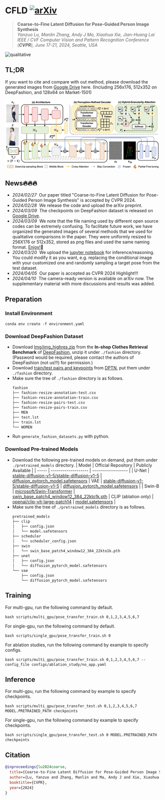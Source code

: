 # CFLD [![arXiv](https://img.shields.io/badge/arXiv-2402.18078-b31b1b.svg)](https://arxiv.org/abs/2402.18078)

> **Coarse-to-Fine Latent Diffusion for Pose-Guided Person Image Synthesis** <br>
> _Yanzuo Lu, Manlin Zhang, Andy J Ma, Xiaohua Xie, Jian-Huang Lai_ <br>
> _IEEE / CVF Computer Vision and Pattern Recognition Conference (**CVPR**), June 17-21, 2024, Seattle, USA_

![qualitative](qualitative.gif)

## TL;DR
If you want to cite and compare with out method, please download the generated images from [Google Drive](https://drive.google.com/drive/folders/1wNXt23C18G5eae8nl11jcdkZ1HqLlMHp?usp=sharing) here.
(Including 256x176, 512x352 on DeepFashion, and 128x64 on Market-1501)

![pipeline](pipeline.png)

## News🔥🔥🔥

* _2024/02/27_&nbsp;&nbsp;Our paper titled "Coarse-to-Fine Latent Diffusion for Pose-Guided Person Image Synthesis" is accepted by CVPR 2024.
* _2024/02/28_&nbsp;&nbsp;We release the code and upload the arXiv preprint.
* _2024/03/09_&nbsp;&nbsp;The checkpoints on DeepFashion dataset is released on [Google Drive](https://drive.google.com/drive/folders/1s0DcLzBEugRFf20OEmFKiW3tsKoaOOAZ?usp=sharing).
* _2024/03/09_&nbsp;&nbsp;We note that the file naming used by different open source codes can be extremely confusing. To facilitate future work, we have organized the generated images of several methods that we used for qualitative comparisons in the paper. They were uniformly resized to 256X176 or 512x352, stored as png files and used the same naming format. [Enjoy!](https://drive.google.com/drive/folders/1mtlxzStMXBZcFVrxq7UMtMJ_bh_FNKKE?usp=drive_link)🤗
* _2024/03/20_&nbsp;&nbsp;We upload the [jupyter notebook](https://github.com/YanzuoLu/CFLD/blob/main/playground.ipynb) for inference/reasoning. You could modify it as you want, e.g. replacing the conditional image with your customized one and randomly sampling a target pose from the test dataset.
* _2024/04/05_&nbsp;&nbsp;Our paper is accepted as CVPR 2024 Highlight!!!
* _2024/04/10_&nbsp;&nbsp;The camera-ready version is available on arXiv now. The supplementary material with more discussions and results was added.

## Preparation

### Install Environment
```
conda env create -f environment.yaml
```

### Download DeepFashion Dataset
* Download [Img/img_highres.zip](https://drive.google.com/drive/folders/0B7EVK8r0v71pYkd5TzBiclMzR00?resourcekey=0-fsjVShvqXP2517KnwaZ0zw) from the **In-shop Clothes Retrieval Benchmark** of [DeepFashion](http://mmlab.ie.cuhk.edu.hk/projects/DeepFashion/InShopRetrieval.html), unzip it under `./fashion` directory. (Password would be required, please contact the authors of DeepFashion (not us!!!) for permission.)
* Download [train/test pairs and keypoints](https://drive.google.com/drive/folders/1qZDod3QDD7PaBxnNyHCuLBR7ftTSkSE1?usp=sharing) from [DPTN](https://github.com/PangzeCheung/Dual-task-Pose-Transformer-Network), put them under `./fashion` directory.
* Make sure the tree of `./fashion` directory is as follows.
    ```
    fashion
    ├── fashion-resize-annotation-test.csv
    ├── fashion-resize-annotation-train.csv
    ├── fashion-resize-pairs-test.csv
    ├── fashion-resize-pairs-train.csv
    ├── MEN
    ├── test.lst
    ├── train.lst
    └── WOMEN
    ```
* Run `generate_fashion_datasets.py` with python.

### Download Pre-trained Models
* Download the following pre-trained models on demand, put them under `./pretrained_models` directory.
    | Model | Official Repository | Publicly Available |
    | ----- | ------------------- | ------------------ |
    | U-Net | [stable-diffusion-v1-5/stable-diffusion-v1-5](https://huggingface.co/stable-diffusion-v1-5/stable-diffusion-v1-5) | [diffusion_pytorch_model.safetensors](https://huggingface.co/stable-diffusion-v1-5/stable-diffusion-v1-5/blob/main/unet/diffusion_pytorch_model.bin)
    | VAE | [stable-diffusion-v1-5/stable-diffusion-v1-5](https://huggingface.co/stable-diffusion-v1-5/stable-diffusion-v1-5) | [diffusion_pytorch_model.safetensors](https://huggingface.co/stable-diffusion-v1-5/stable-diffusion-v1-5/blob/main/vae/diffusion_pytorch_model.safetensors) |
    | Swin-B | [microsoft/Swin-Transformer](https://github.com/microsoft/Swin-Transformer) | [swin_base_patch4_window12_384_22kto1k.pth](https://github.com/SwinTransformer/storage/releases/download/v1.0.0/swin_base_patch4_window12_384_22kto1k.pth)
    | CLIP (ablation only) | [openai/clip-vit-large-patch14](https://huggingface.co/openai/clip-vit-large-patch14) | [model.satetensors](https://huggingface.co/openai/clip-vit-large-patch14/blob/main/model.safetensors) |
* Make sure the tree of `./pretrained_models` directory is as follows.
    ```
    pretrained_models
    ├── clip
    │   ├── config.json
    │   └── model.safetensors
    ├── scheduler
    │   └── scheduler_config.json
    ├── swin
    │   └── swin_base_patch4_window12_384_22kto1k.pth
    ├── unet
    │   ├── config.json
    │   └── diffusion_pytorch_model.safetensors
    └── vae
        ├── config.json
        └── diffusion_pytorch_model.safetensors
    ```

## Training
For multi-gpu, run the following command by default.
```
bash scripts/multi_gpu/pose_transfer_train.sh 0,1,2,3,4,5,6,7
```
For single-gpu, run the following command by default.
```
bash scripts/single_gpu/pose_transfer_train.sh 0
```
For ablation studies, run the following command by example to specify configs.
```
bash scripts/multi_gpu/pose_transfer_train.sh 0,1,2,3,4,5,6,7 --config_file configs/ablation_study/no_app.yaml
```

## Inference
For multi-gpu, run the following command by example to specify checkpoints.
```
bash scripts/multi_gpu/pose_transfer_test.sh 0,1,2,3,4,5,6,7 MODEL.PRETRAINED_PATH checkpoints
```
For single-gpu, run the following command by example to specify checkpoints.
```
bash scripts/single_gpu/pose_transfer_test.sh 0 MODEL.PRETRAINED_PATH checkpoints
```

## Citation
```bibtex
@inproceedings{lu2024coarse,
  title={Coarse-to-Fine Latent Diffusion for Pose-Guided Person Image Synthesis},
  author={Lu, Yanzuo and Zhang, Manlin and Ma, Andy J and Xie, Xiaohua and Lai, Jian-Huang},
  booktitle={CVPR},
  year={2024}
}
```
